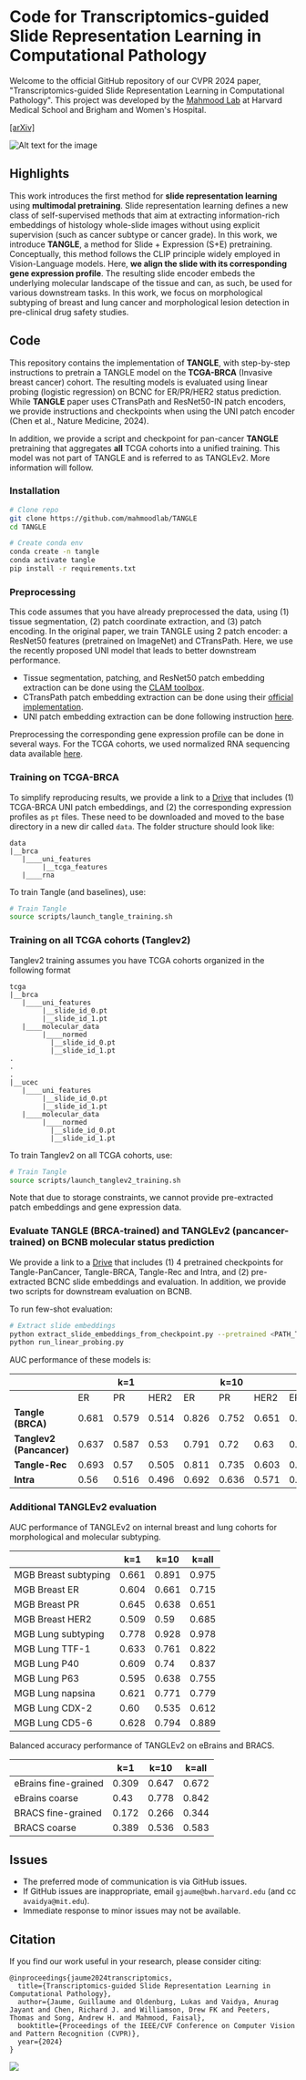 # Code for Transcriptomics-guided Slide Representation Learning in Computational Pathology

Welcome to the official GitHub repository of our CVPR 2024 paper, "Transcriptomics-guided Slide Representation Learning in Computational Pathology". This project was developed by the [Mahmood Lab](https://faisal.ai/) at Harvard Medical School and Brigham and Women's Hospital. 

[[arXiv]](https://arxiv.org/abs/2405.11618) 

![Alt text for the image](support/framework.png "Optional title")

## Highlights
This work introduces the first method for **slide representation learning** using **multimodal pretraining**. Slide representation learning defines a new class of self-supervised methods that aim at extracting information-rich embeddings of histology whole-slide images without using explicit supervision (such as cancer subtype or cancer grade). In this work, we introduce **TANGLE**, a method for Slide + Expression (S+E) pretraining. Conceptually, this method follows the CLIP principle widely employed in Vision-Language models. Here, **we align the slide with its corresponding gene expression profile**. The resulting slide encoder embeds the underlying molecular landscape of the tissue and can, as such, be used for various downstream tasks. In this work, we focus on morphological subtyping of breast and lung cancer and morphological lesion detection in pre-clinical drug safety studies.  

## Code
This repository contains the implementation of **TANGLE**, with step-by-step instructions to pretrain a TANGLE model on the **TCGA-BRCA** (Invasive breast cancer) cohort. The resulting models is evaluated using linear probing (logistic regression) on BCNC for ER/PR/HER2 status prediction. While **TANGLE** paper uses CTransPath and ResNet50-IN patch encoders, we provide instructions and checkpoints when using the UNI patch encoder (Chen et al., Nature Medicine, 2024). 

In addition, we provide a script and checkpoint for pan-cancer **TANGLE** pretraining that aggregates **all** TCGA cohorts into a unified training. This model was not part of TANGLE and is referred to as TANGLEv2. More information will follow. 

### Installation

```bash
# Clone repo
git clone https://github.com/mahmoodlab/TANGLE
cd TANGLE

# Create conda env
conda create -n tangle
conda activate tangle
pip install -r requirements.txt
```

### Preprocessing 

This code assumes that you have already preprocessed the data, using (1) tissue segmentation, (2) patch coordinate extraction, and (3) patch encoding. In the original paper, we train TANGLE using 2 patch encoder: a ResNet50 features (pretrained on ImageNet) and CTransPath. Here, we use the recently proposed UNI model that leads to better downstream performance. 

- Tissue segmentation, patching, and ResNet50 patch embedding extraction can be done using the [CLAM toolbox](https://github.com/mahmoodlab/CLAM).
- CTransPath patch embedding extraction can be done using their [official implementation](https://github.com/Xiyue-Wang/TransPath). 
- UNI patch embedding extraction can be done following instruction [here](https://github.com/mahmoodlab/UNI). 

Preprocessing the corresponding gene expression profile can be done in several ways. For the TCGA cohorts, we used normalized RNA sequencing data available [here](https://xenabrowser.net/datapages/?dataset=TCGA.BRCA.sampleMap%2FHiSeqV2_PANCAN&host=https%3A%2F%2Ftcga.xenahubs.net&removeHub=https%3A%2F%2Fxena.treehouse.gi.ucsc.edu%3A443).

### Training on TCGA-BRCA

To simplify reproducing results, we provide a link to a [Drive](https://drive.google.com/drive/folders/1GIJEITf5-7lFKil7Dfi3sSmVFgzh-otv?usp=drive_link) that includes (1) TCGA-BRCA UNI patch embeddings, and (2) the corresponding expression profiles as `pt` files. These need to be downloaded and moved to the base directory in a new dir called `data`. The folder structure should look like:

```
data
|__brca
   |____uni_features
        |__tcga_features
   |____rna
```

To train Tangle (and baselines), use:

```bash
# Train Tangle
source scripts/launch_tangle_training.sh
```

### Training on all TCGA cohorts (Tanglev2)

Tanglev2 training assumes you have TCGA cohorts organized in the following format

```
tcga
|__brca
   |____uni_features
        |__slide_id_0.pt
        |__slide_id_1.pt
   |____molecular_data
        |____normed
          |__slide_id_0.pt
          |__slide_id_1.pt
.
.
.
|__ucec
   |____uni_features
        |__slide_id_0.pt
        |__slide_id_1.pt
   |____molecular_data
        |____normed
          |__slide_id_0.pt
          |__slide_id_1.pt
```

To train Tanglev2 on all TCGA cohorts, use:

```bash
# Train Tangle
source scripts/launch_tanglev2_training.sh
```

Note that due to storage constraints, we cannot provide pre-extracted patch embeddings and gene expression data.  

### Evaluate TANGLE (BRCA-trained) and TANGLEv2 (pancancer-trained) on BCNB molecular status prediction

We provide a link to a [Drive](https://drive.google.com/drive/folders/1IKEuRULUz-Uvb8ZL8vvYw0Z49aD_Qp_4?usp=drive_link) that includes (1) 4 pretrained checkpoints for Tangle-PanCancer, Tangle-BRCA, Tangle-Rec and Intra, and (2) pre-extracted BCNC slide embeddings and evaluation. In addition, we provide two scripts for downstream evaluation on BCNB. 

To run few-shot evaluation:

```bash
# Extract slide embeddings 
python extract_slide_embeddings_from_checkpoint.py --pretrained <PATH_TO_PRETRAINED_MODEL>
python run_linear_probing.py
```

AUC performance of these models is:

|            | |   k=1   |      |  |   k=10  |      |  |   k=25  |      |
|------------|-----|-----|------|------|-----|------|------|-----|------|
|            | ER  | PR  | HER2 | ER   | PR  | HER2 | ER   | PR  | HER2 |
| **Tangle (BRCA)** | 0.681 | 0.579   | 0.514   | 0.826    | 0.752   | 0.651   | 0.847    | 0.77   | 0.664   |
| **Tanglev2 (Pancancer)** | 0.637  | 0.587   | 0.53   | 0.791    | 0.72   | 0.63   | 0.817    | 0.755   | 0.67   |
| **Tangle-Rec** | 0.693   | 0.57   | 0.505   | 0.811    | 0.735   | 0.603   | 0.82    | 0.755   | 0.651   |
| **Intra**  | 0.56   | 0.516   | 0.496   | 0.692    | 0.636   | 0.571   | 0.737    | 0.678   | 0.625   |

### Additional TANGLEv2 evaluation 

AUC performance of TANGLEv2 on internal breast and lung cohorts for morphological and molecular subtyping.

|| k=1 | k=10 | k=all | 
|------------|-----|-----|------|
| MGB Breast subtyping | 0.661  | 0.891  | 0.975 |
| MGB Breast ER | 0.604  | 0.661  | 0.715 |
| MGB Breast PR | 0.645  | 0.638  | 0.651 |
| MGB Breast HER2 | 0.509  | 0.59  | 0.685 |
| MGB Lung subtyping | 0.778  | 0.928  | 0.978 |
| MGB Lung TTF-1 | 0.633  | 0.761  | 0.822 |
| MGB Lung P40 | 0.609  | 0.74  | 0.837 |
| MGB Lung P63| 0.595  | 0.638  | 0.755 |
| MGB Lung napsina | 0.621  | 0.771  | 0.779 |
| MGB Lung CDX-2| 0.60  | 0.535  | 0.612 |
| MGB Lung CD5-6 | 0.628  | 0.794  | 0.889 |

Balanced accuracy performance of TANGLEv2 on eBrains and BRACS. 

|| k=1 | k=10 | k=all | 
|------------|-----|-----|------|
| eBrains fine-grained | 0.309  | 0.647  | 0.672 |
| eBrains coarse       | 0.43  | 0.778  | 0.842 |
| BRACS fine-grained   | 0.172  | 0.266  | 0.344 |
| BRACS coarse         | 0.389  | 0.536  | 0.583 |

## Issues 
- The preferred mode of communication is via GitHub issues.
- If GitHub issues are inappropriate, email `gjaume@bwh.harvard.edu` (and cc `avaidya@mit.edu`). 
- Immediate response to minor issues may not be available.

## Citation

If you find our work useful in your research, please consider citing:
```
@inproceedings{jaume2024transcriptomics,
  title={Transcriptomics-guided Slide Representation Learning in Computational Pathology},
  author={Jaume, Guillaume and Oldenburg, Lukas and Vaidya, Anurag Jayant and Chen, Richard J. and Williamson, Drew FK and Peeters, Thomas and Song, Andrew H. and Mahmood, Faisal},
  booktitle={Proceedings of the IEEE/CVF Conference on Computer Vision and Pattern Recognition (CVPR)},
  year={2024}
}
```

<img src=docs/joint_logo.png> 
